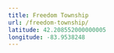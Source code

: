 ```yaml
---
title: Freedom Township
url: /freedom-township/
latitude: 42.208552000000005
longitude: -83.9538248
---
```


